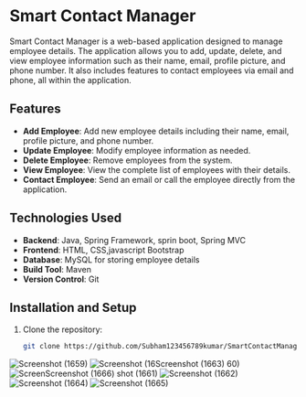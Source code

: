 # Smart Contact Manager

Smart Contact Manager is a web-based application designed to manage employee details. The application allows you to add, update, delete, and view employee information such as their name, email, profile picture, and phone number. It also includes features to contact employees via email and phone, all within the application.

## Features

- **Add Employee**: Add new employee details including their name, email, profile picture, and phone number.
- **Update Employee**: Modify employee information as needed.
- **Delete Employee**: Remove employees from the system.
- **View Employee**: View the complete list of employees with their details.
- **Contact Employee**: Send an email or call the employee directly from the application.

## Technologies Used

- **Backend**: Java, Spring Framework, sprin boot, Spring MVC
- **Frontend**: HTML, CSS,javascript Bootstrap
- **Database**: MySQL for storing employee details
- **Build Tool**: Maven
- **Version Control**: Git

## Installation and Setup

1. Clone the repository:
   ```bash
   git clone https://github.com/Subham123456789kumar/SmartContactManager.git
![Screenshot (1659)](https://github.com/user-attachments/assets/84527547-ca4c-4e00-9d39-cf160e7a6e08)
![Screenshot (16![Screenshot (1663)](https://github.com/user-attachments/assets/5d72ac14-76e1-4f8d-b4e4-077ce27c9bad)
60)](https://github.com/user-attachments/assets/7a226175-56aa-4e98-b816-2179c2fd3a5f)
![Screen![Screenshot (1666)](https://github.com/user-attachments/assets/6dccb657-278d-4136-9fd2-6c02c9208241)
shot (1661)](https://github.com/user-attachments/assets/c073311f-e834-4812-839f-6ecbc6a33235)
![Screenshot (1662)](https://github.com/user-attachments/assets/f6798449-f286-4b85-93dd-08e1097c8001)
![Screenshot (1664)](https://github.com/user-attachments/assets/ae47f970-35cd-40ef-b08d-6f3ebff0bc9c)
![Screenshot (1665)](https://github.com/user-attachments/assets/67ed0ac6-16ed-4c41-84b0-5ad9b4f0bd96)

